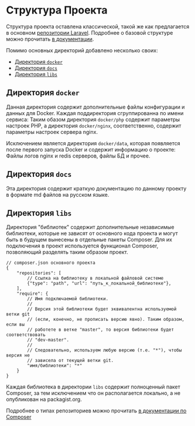 # Структура Проекта

Структура проекта оставлена классической, такой же как предлагается в основном
[репозитории Laravel](https://github.com/laravel/laravel). Подробнее о базовой
структуре можно прочитать [в документации](https://laravel.su/docs/8.x/structure).

Помимо основных директорий добавлено несколько своих:
- [Директория `docker`](#директория-docker)
- [Директория `docs`](#директория-docs)
- [Директория `libs`](#директория-libs)

## Директория `docker`

Данная директория содержит дополнительные файлы конфигурации и данных для 
Docker. Каждая поддиректория сгруппированна по имени сервиса: Таким обазом 
директория `docker/php` содержит параметры настроек PHP, а директория 
`docker/nginx`, соответственно, содержит параметры настроек сервера nginx.

Исключением является директория `docker/data`, которая появляется после первого
запуска Docker и содержит информацию о проекте: Файлы логов nginx и redis 
серверов, файлы БД и прочее.

## Директория `docs`

Эта директория содержит краткую документацию по данному проекту в формате md 
файлов на русском языке.

## Директория `libs`

Директория "библиотек" содержит дополнительные независимые библиотеки, которые 
не зависят от основного кода проекта и могут быть в будущем вынесены в отдельные
пакеты Composer. Для их подключения в проект используется функционал Composer,
позволяющий разделять таким образом проект.

```json5
// composer.json основного проекта
{
    "repositories": [
        // Ссылка на библиотеку в локальной файловой системе
        {"type": "path", "url": "путь_к_локальной_библиотеке"},
    ],
    "require": {
        // Имя подключаемой библиотеки.
        //
        // Версия этой библиотеки будет эквивалентна используемой ветки git
        // (если, конечно, не прописать версию явно). Таким образом, если вы
        // работете в ветке "master", то версия библиотеки будет соответствовать
        // "dev-master".
        //
        // Следовательно, используем любую версию (т.е. "*"), чтобы версия не
        // зависела от текущей ветки git.
        "имя/библиотеки": "*"
    }
}
```

Каждая библиотека в директории `libs` содержит полноценный пакет Composer, за
тем исключением что он располагается локально, а не опубликован на packagist.org.

Подробнее о типах репозиториев можно прочитать
[в документации по Composer](https://getcomposer.org/doc/05-repositories.md)
